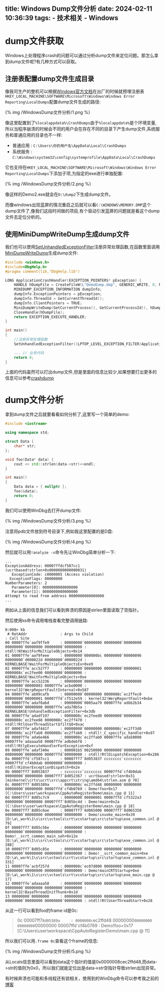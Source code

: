 title: Windows Dump文件分析
date: 2024-02-11 10:36:39
tags:
    - 技术相关
    - Windows
---
# dump文件获取

Windows上处理程序crash的问题可以通过分析dump文件来定位问题。那怎么拿到dump文件呢?有几种方式可以获取。

## 注册表配置dump文件生成目录

像我司生产的整机可以根据[Windows官方文档](https://learn.microsoft.com/zh-cn/windows/win32/wer/collecting-user-mode-dumps)在出厂的时候就预埋注册表`HKEY_LOCAL_MACHINE\SOFTWARE\Microsoft\Windows\Windows Error Reporting\LocalDumps`配置dump文件生成的路径:

{% img /WindowsDump文件分析/1.png %}

像这里配置到了`%localappdata%\CrashDumps`由于`%localappdata%`是个环境变量,所以当程序崩溃的时候会不同的用户会在存在不同的目录下产生dump文件,系统服务和普通应用的目录也不一样:

- 普通应用 : `C:\Users\你的用户名\AppData\Local\CrashDumps`
- 系统服务 : `C:\Windows\system32\config\systemprofile\AppData\Local\CrashDumps`

它也支持在`HKEY_LOCAL_MACHINE\SOFTWARE\Microsoft\Windows\Windows Error Reporting\LocalDumps`下添加子项,为指定的exe进行单独配置:

{% img /WindowsDump文件分析/2.png %}

像这样的Demo2.exe就会在`D:\dump2`下生成dump文件。

而像windows出现蓝屏的情况重启之后就可以看`C:\WINDOWS\MEMORY.DMP`这个dump文件了,像我们这段时间做的项目,有个驱动引发蓝屏的问题就是看这个dump文件去定位分析的。

## 使用MiniDumpWriteDump生成dump文件

我们也可以使用[SetUnhandledExceptionFilter](https://learn.microsoft.com/zh-cn/windows/win32/api/errhandlingapi/nf-errhandlingapi-setunhandledexceptionfilter)注册异常处理函数,在函数里面调用[MiniDumpWriteDump](https://learn.microsoft.com/zh-cn/windows/win32/api/minidumpapiset/nf-minidumpapiset-minidumpwritedump)生成dump文件:

```c++
#include <windows.h>
#include<DbgHelp.h> 
#pragma comment(lib,"DbgHelp.lib")  

LONG ApplicationCrashHandler(EXCEPTION_POINTERS* pException) {
    HANDLE hDumpFile = CreateFileW(L"DemoDump.dmp", GENERIC_WRITE, 0, NULL, CREATE_ALWAYS, FILE_ATTRIBUTE_NORMAL, NULL);
    MINIDUMP_EXCEPTION_INFORMATION dumpInfo;
    dumpInfo.ExceptionPointers = pException;
    dumpInfo.ThreadId = GetCurrentThreadId();
    dumpInfo.ClientPointers = TRUE;
    MiniDumpWriteDump(GetCurrentProcess(), GetCurrentProcessId(), hDumpFile, MiniDumpNormal, &dumpInfo, NULL, NULL);
    CloseHandle(hDumpFile);
    return EXCEPTION_EXECUTE_HANDLER;
}

int main()
{
    //注册异常处理函数  
    SetUnhandledExceptionFilter((LPTOP_LEVEL_EXCEPTION_FILTER)ApplicationCrashHandler);

    ... // 业务代码
    return 0;
}
```

上面的代码虽然可以打出dump文件,但是里面的信息比较少,如果想要打出更多的信息可以参考[crashdump](https://github.com/Arnavion/crashdump)

# dump文件分析

拿到dump文件之后就要看看如何分析了,这里写一个简单的demo:

```c++
#include <iostream>

using namespace std;

struct Data {
    char* str;
};

void foo(Data* data) {
    cout << std::strlen(data->str)<<endl;
}

int main()
{
    Data data = { nullptr };
    foo(&data);
    return 0;
}
```

我们可以使用WinDbg去打开dump文件:

{% img /WindowsDump文件分析/3.png %}

注意将pdb文件放到符号目录下,例如我这里配置的是D盘:

{% img /WindowsDump文件分析/4.png %}

然后就可以用`!analyze -v`命令先让WinDbg简单分析一下:

```
...
ExceptionAddress: 00007ffdcf587cc1 (ucrtbased!strlen+0x0000000000000031)
   ExceptionCode: c0000005 (Access violation)
  ExceptionFlags: 00000000
NumberParameters: 2
   Parameter[0]: 0000000000000000
   Parameter[1]: 0000000000000000
Attempt to read from address 0000000000000000
...
```

例如从上面的信息我们可以看到奔溃的原因是strlen里面读取了空指针。

然后使用`kb`命令调用堆栈查看完整调用链路:

```
0:000> kb
 # RetAddr               : Args to Child                                                           : Call Site
00 00007ffe`aaf9ffe9     : 00000000`00000000 00000000`00000000 00000000`00000000 00000000`00000000 : ntdll!NtWaitForMultipleObjects+0x14
01 00007ffe`aaf9feee     : 00000000`000000bc 00000000`00000096 00000000`d000022d 00000000`d000022d : KERNELBASE!WaitForMultipleObjectsEx+0xe9
02 00007ffe`acc527f7     : 00000000`00000000 00000000`00000001 0000008c`ec2fee00 00000000`00000096 : KERNELBASE!WaitForMultipleObjects+0xe
03 00007ffe`acc52236     : 00000000`00000000 00000000`00000000 00000000`00000003 00007ffe`acbe0000 : kernel32!WerpReportFaultInternal+0x587
04 00007ffe`ab09cafb     : 00000000`00000000 0000008c`ec2ffec0 00000000`00000001 00007ffd`cf512e59 : kernel32!WerpReportFault+0xbe
05 00007ffe`adaf8abd     : 00000000`0005aa79 00007ffe`adbb2b34 00000000`00000000 00007ffe`ada70b5a : KERNELBASE!UnhandledExceptionFilter+0x3db
06 00007ffe`adadf197     : 0000008c`ec2feed0 00000000`00000000 0000008c`ec2fee88 0000008c`ec2ff470 : ntdll!RtlUserThreadStart$filt$0+0xac
07 00007ffe`adaf441f     : 00000000`00000000 0000008c`ec2ff3d0 0000008c`ec2ffab0 0000008c`ec2ffab0 : ntdll!_C_specific_handler+0x97
08 00007ffe`ada6e466     : 0000008c`ec2ffab0 00007ffe`ada50000 00007ffe`adaaaa58 00007ffe`adbdebf8 : ntdll!RtlpExecuteHandlerForException+0xf
09 00007ffe`adaf340e     : 000001b5`00250000 00000000`00000000 00000000`00000000 00007ffd`00000000 : ntdll!RtlDispatchException+0x286
0a 00007ffd`cf587cc1     : 00007ff7`8d053837 cccccccc`cccccccc 00007ffd`cf4b0dab 00000000`00000000 : ntdll!KiUserExceptionDispatch+0x2e
0b 00007ff7`8d053837     : cccccccc`cccccccc 00007ffd`cf4b0dab 00000000`00000000 00007ff7`8d052367 : ucrtbased!strlen+0x31 [minkernel\crts\ucrt\src\appcrt\string\amd64\strlen.asm @ 70] 
0c 00007ff7`8d05389a     : 0000008c`ec2ffd48 00000000`00000000 00000000`00000000 00007ffd`cf4b0769 : Demo!foo+0x17 [C:\Users\user\workspace\CppAutoRegisterDemo\main.cpp @ 11] 
0d 00007ff7`8d05c7c9     : 00000000`00000001 00007ffd`cf5322a3 00000000`00000000 00007ff7`8d05bc4d : Demo!main+0x2a [C:\Users\user\workspace\CppAutoRegisterDemo\main.cpp @ 18] 
0e 00007ff7`8d05c6ae     : 00007ff7`8d065000 00007ff7`8d065350 00000000`00000000 00000000`00000000 : Demo!invoke_main+0x39 [D:\a\_work\1\s\src\vctools\crt\vcstartup\src\startup\exe_common.inl @ 79] 
0f 00007ff7`8d05c56e     : 00000000`00000000 00000000`00000000 00000000`00000000 00000000`00000000 : Demo!__scrt_common_main_seh+0x12e [D:\a\_work\1\s\src\vctools\crt\vcstartup\src\startup\exe_common.inl @ 288] 
10 00007ff7`8d05c85e     : 00000000`00000000 00000000`00000000 00000000`00000000 00000000`00000000 : Demo!__scrt_common_main+0xe [D:\a\_work\1\s\src\vctools\crt\vcstartup\src\startup\exe_common.inl @ 331] 
11 00007ffe`acbf257d     : 0000008c`ec07d000 00000000`00000000 00000000`00000000 00000000`00000000 : Demo!mainCRTStartup+0xe [D:\a\_work\1\s\src\vctools\crt\vcstartup\src\startup\exe_main.cpp @ 17] 
12 00007ffe`adaaaa58     : 00000000`00000000 00000000`00000000 00000000`00000000 00000000`00000000 : kernel32!BaseThreadInitThunk+0x1d
13 00000000`00000000     : 00000000`00000000 00000000`00000000 00000000`00000000 00000000`00000000 : ntdll!RtlUserThreadStart+0x28
```

从这一行可以看到foo的frame id是0c:

> 0c 00007ff7`8d05389a     : 0000008c`ec2ffd48 00000000`00000000 00000000`00000000 00007ffd`cf4b0769 : Demo!foo+0x17 [C:\Users\user\workspace\CppAutoRegisterDemo\main.cpp @ 11] 

所以我们可以用`.frame 0c`查看这个frame的信息:

{% img /WindowsDump文件分析/5.png %}

从Locals信息里面可以看到data这个指针的值是0x0000008cec2ffd48,而data->str的值则为0x0，所以我们就能定位出是data->str空指针导致strlen出现异常。

有时候奔溃也可能和多线程还有锁相关，使用到的WinDbg命令可以参考我之前的[博客](https://blog.islinjw.cn/2023/08/31/Windows%E8%B0%83%E8%AF%95%E6%8A%80%E5%B7%A7%E6%A1%88%E4%BE%8B-ffmpeg-wave%E6%92%AD%E6%94%BE%E9%9F%B3%E9%A2%91%E5%8D%A1%E6%AD%BB%E9%97%AE%E9%A2%98/)